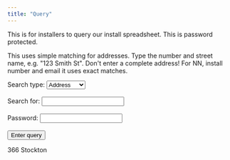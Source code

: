 ```yaml
---
title: "Query"
---
```

This is for installers to query our install spreadsheet. This is password protected.

This uses simple matching for addresses. Type the number and street name, e.g. "123 Smith St". Don't enter a complete address! For NN, install number and email it uses exact matches.

<form action="https://script.google.com/macros/s/AKfycbzzuk0hRRK6Q-Ck6rhdkF-NRLyNi3j61uSBMyf0PNjcfFBXcp3-RZENXr2nS1zf8_OX/exec">

  <label for="Search type">Search type:</label>
  <select id="type" name="type">
    <option value="address">Address</option>
    <option value="email">Email</option>
    <option value="nn">NN</option>
    <option value="install">Install num</option>
  </select>
  <br/>
  <br/>
  <label for="address">Search for:</label>
  <input type="hidden" id="method" name="method" value="query">
  <input type="hidden" name="format" value="1" />
  <input type="text" name="query" value=""/>
  <br/>
  <br/>
  <label for="pwd">Password:</label>
  <input type="password" minlength="8" id="id" name="pwd" >
  <br/>
  <br/>
  <input type="submit" value='Enter query'>
</form>


366 Stockton
